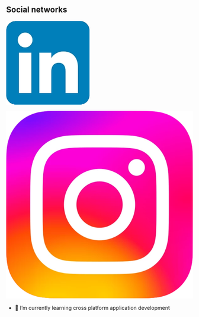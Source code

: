 

## Social networks ##
[![Linkedin](/img/Linkedin.png)](https://www.linkedin.com/in/josep-vicent-mestre-llobell/)

[![Instagram](/img/instagram.png)](https://www.instagram.com/byjosep04/)


- 🌱 I’m currently learning cross platform application development 
<!--
**BYjosep/BYjosep** is a ✨ _special_ ✨ repository because its `README.md` (this file) appears on your GitHub profile.

Here are some ideas to get you started:

- 🔭 I’m currently working on ...

- 👯 I’m looking to collaborate on ...
- 🤔 I’m looking for help with ...
- 💬 Ask me about ...
- 📫 How to reach me: ...
- 😄 Pronouns: ...
- ⚡ Fun fact: ...
-->
